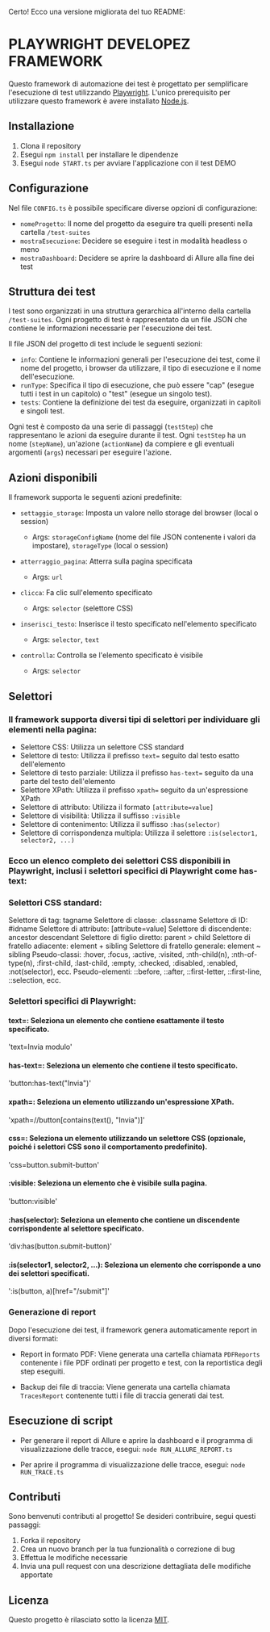 Certo! Ecco una versione migliorata del tuo README:

# PLAYWRIGHT DEVELOPEZ FRAMEWORK

Questo framework di automazione dei test è progettato per semplificare l'esecuzione di test utilizzando [Playwright](https://playwright.dev/). L'unico prerequisito per utilizzare questo framework è avere installato [Node.js](https://nodejs.org/it/).

## Installazione

1. Clona il repository
2. Esegui `npm install` per installare le dipendenze
3. Esegui `node START.ts` per avviare l'applicazione con il test DEMO

## Configurazione

Nel file `CONFIG.ts` è possibile specificare diverse opzioni di configurazione:

- `nomeProgetto`: Il nome del progetto da eseguire tra quelli presenti nella cartella `/test-suites`
- `mostraEsecuzione`: Decidere se eseguire i test in modalità headless o meno
- `mostraDashboard`: Decidere se aprire la dashboard di Allure alla fine dei test

## Struttura dei test

I test sono organizzati in una struttura gerarchica all'interno della cartella `/test-suites`. Ogni progetto di test è rappresentato da un file JSON che contiene le informazioni necessarie per l'esecuzione dei test.

Il file JSON del progetto di test include le seguenti sezioni:

- `info`: Contiene le informazioni generali per l'esecuzione dei test, come il nome del progetto, i browser da utilizzare, il tipo di esecuzione e il nome dell'esecuzione.
- `runType`: Specifica il tipo di esecuzione, che può essere "cap" (esegue tutti i test in un capitolo) o "test" (esegue un singolo test).
- `tests`: Contiene la definizione dei test da eseguire, organizzati in capitoli e singoli test.

Ogni test è composto da una serie di passaggi (`testStep`) che rappresentano le azioni da eseguire durante il test. Ogni `testStep` ha un nome (`stepName`), un'azione (`actionName`) da compiere e gli eventuali argomenti (`args`) necessari per eseguire l'azione.

## Azioni disponibili

Il framework supporta le seguenti azioni predefinite:

- `settaggio_storage`: Imposta un valore nello storage del browser (local o session)
    - Args: `storageConfigName` (nome del file JSON contenente i valori da impostare), `storageType` (local o session)

- `atterraggio_pagina`: Atterra sulla pagina specificata
    - Args: `url`

- `clicca`: Fa clic sull'elemento specificato
    - Args: `selector` (selettore CSS)

- `inserisci_testo`: Inserisce il testo specificato nell'elemento specificato
    - Args: `selector`, `text`

- `controlla`: Controlla se l'elemento specificato è visibile
    - Args: `selector`

## Selettori

### Il framework supporta diversi tipi di selettori per individuare gli elementi nella pagina:

- Selettore CSS: Utilizza un selettore CSS standard
- Selettore di testo: Utilizza il prefisso `text=` seguito dal testo esatto dell'elemento
- Selettore di testo parziale: Utilizza il prefisso `has-text=` seguito da una parte del testo dell'elemento
- Selettore XPath: Utilizza il prefisso `xpath=` seguito da un'espressione XPath
- Selettore di attributo: Utilizza il formato `[attribute=value]`
- Selettore di visibilità: Utilizza il suffisso `:visible`
- Selettore di contenimento: Utilizza il suffisso `:has(selector)`
- Selettore di corrispondenza multipla: Utilizza il selettore `:is(selector1, selector2, ...)`

### Ecco un elenco completo dei selettori CSS disponibili in Playwright, inclusi i selettori specifici di Playwright come has-text:

### Selettori CSS standard:

Selettore di tag: tagname
Selettore di classe: .classname
Selettore di ID: #idname
Selettore di attributo: [attribute=value]
Selettore di discendente: ancestor descendant
Selettore di figlio diretto: parent > child
Selettore di fratello adiacente: element + sibling
Selettore di fratello generale: element ~ sibling
Pseudo-classi: :hover, :focus, :active, :visited, :nth-child(n), :nth-of-type(n), :first-child, :last-child, :empty, :checked, :disabled, :enabled, :not(selector), ecc.
Pseudo-elementi: ::before, ::after, ::first-letter, ::first-line, ::selection, ecc.


### Selettori specifici di Playwright:

#### text=: Seleziona un elemento che contiene esattamente il testo specificato.

'text=Invia modulo'


#### has-text=: Seleziona un elemento che contiene il testo specificato.

'button:has-text("Invia")'


#### xpath=: Seleziona un elemento utilizzando un'espressione XPath.

'xpath=//button[contains(text(), "Invia")]'


#### css=: Seleziona un elemento utilizzando un selettore CSS (opzionale, poiché i selettori CSS sono il comportamento predefinito).

'css=button.submit-button'


#### :visible: Seleziona un elemento che è visibile sulla pagina.

'button:visible'


#### :has(selector): Seleziona un elemento che contiene un discendente corrispondente al selettore specificato.

'div:has(button.submit-button)'


#### :is(selector1, selector2, ...): Seleziona un elemento che corrisponde a uno dei selettori specificati.

':is(button, a)[href="/submit"]'

### Generazione di report

Dopo l'esecuzione dei test, il framework genera automaticamente report in diversi formati:

- Report in formato PDF: Viene generata una cartella chiamata `PDFReports` contenente i file PDF ordinati per progetto e test, con la reportistica degli step eseguiti.

- Backup dei file di traccia: Viene generata una cartella chiamata `TracesReport` contenente tutti i file di traccia generati dai test.

## Esecuzione di script

- Per generare il report di Allure e aprire la dashboard e il programma di visualizzazione delle tracce, esegui: `node RUN_ALLURE_REPORT.ts`

- Per aprire il programma di visualizzazione delle tracce, esegui: `node RUN_TRACE.ts`

## Contributi

Sono benvenuti contributi al progetto! Se desideri contribuire, segui questi passaggi:

1. Forka il repository
2. Crea un nuovo branch per la tua funzionalità o correzione di bug
3. Effettua le modifiche necessarie
4. Invia una pull request con una descrizione dettagliata delle modifiche apportate

## Licenza
Questo progetto è rilasciato sotto la licenza [MIT](https://opensource.org/licenses/MIT).